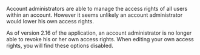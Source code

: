 Account administrators are able to manage the access rights of all users
within an account. However it seems unlikely an account administrator
would lower his own access rights.

As of version 2.16 of the application, an account administrator is no
longer able to revoke his or her own access rights. When editing your
own access rights, you will find these options disabled.
